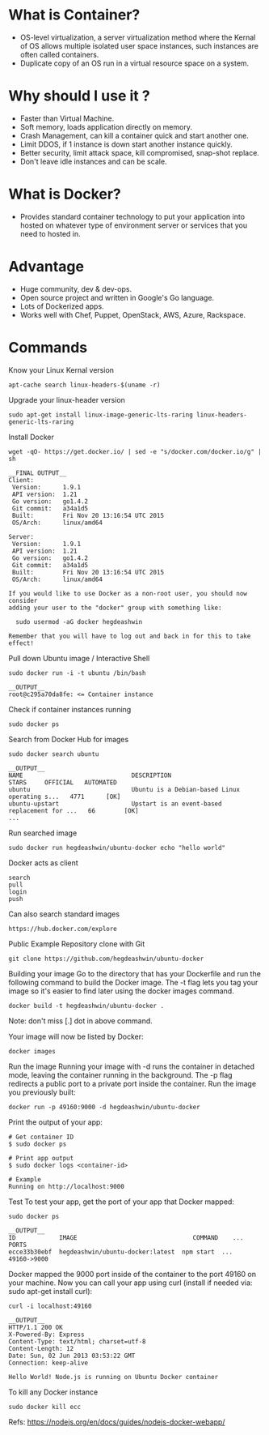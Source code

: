 # What is Container?
* OS-level virtualization, a server virtualization method where the Kernal of OS allows multiple isolated user space instances, such instances are often called containers.
* Duplicate copy of an OS run in a virtual resource space on a system.

# Why should I use it ?
* Faster than Virtual Machine.
* Soft memory, loads application directly on memory.
* Crash Management, can kill a container quick and start another one.
* Limit DDOS, if 1 instance is down start another instance quickly.
* Better security, limit attack space, kill compromised, snap-shot replace.
* Don't leave idle instances and can be scale.

# What is Docker?
* Provides standard container technology to put your application into hosted on whatever type of environment server or services that you need to hosted in.

# Advantage
* Huge community, dev & dev-ops.
* Open source project and written in Google's Go language.
* Lots of Dockerized apps.
* Works well with Chef, Puppet, OpenStack, AWS, Azure, Rackspace.

# Commands

Know your Linux Kernal version
```
apt-cache search linux-headers-$(uname -r)
```

Upgrade your linux-header version
```
sudo apt-get install linux-image-generic-lts-raring linux-headers-generic-lts-raring
```

Install Docker
```
wget -qO- https://get.docker.io/ | sed -e "s/docker.com/docker.io/g" | sh

__FINAL OUTPUT__
Client:
 Version:      1.9.1
 API version:  1.21
 Go version:   go1.4.2
 Git commit:   a34a1d5
 Built:        Fri Nov 20 13:16:54 UTC 2015
 OS/Arch:      linux/amd64

Server:
 Version:      1.9.1
 API version:  1.21
 Go version:   go1.4.2
 Git commit:   a34a1d5
 Built:        Fri Nov 20 13:16:54 UTC 2015
 OS/Arch:      linux/amd64

If you would like to use Docker as a non-root user, you should now consider
adding your user to the "docker" group with something like:

  sudo usermod -aG docker hegdeashwin

Remember that you will have to log out and back in for this to take effect!
```

Pull down Ubuntu image / Interactive Shell
```
sudo docker run -i -t ubuntu /bin/bash

__OUTPUT__
root@c295a70da8fe: <= Container instance
```

Check if container instances running
```
sudo docker ps
```

Search from Docker Hub for images
```
sudo docker search ubuntu

__OUTPUT__
NAME                              DESCRIPTION                                     STARS     OFFICIAL   AUTOMATED
ubuntu                            Ubuntu is a Debian-based Linux operating s...   4771      [OK]       
ubuntu-upstart                    Upstart is an event-based replacement for ...   66        [OK]      
...

```

Run searched image
```
sudo docker run hegdeashwin/ubuntu-docker echo "hello world"
```

Docker acts as client
```
search
pull
login
push
```

Can also search standard images
```
https://hub.docker.com/explore
```

Public Example Repository clone with Git
```
git clone https://github.com/hegdeashwin/ubuntu-docker
```

Building your image
Go to the directory that has your Dockerfile and run the following command to build the Docker image. The -t flag lets you tag your image so it's easier to find later using the docker images command.
```
docker build -t hegdeashwin/ubuntu-docker .
```
Note: don't miss [.] dot in above command.

Your image will now be listed by Docker:
```
docker images
```

Run the image
Running your image with -d runs the container in detached mode, leaving the container running in the background. The -p flag redirects a public port to a private port inside the container. Run the image you previously built:
```
docker run -p 49160:9000 -d hegdeashwin/ubuntu-docker
```

Print the output of your app:
```
# Get container ID
$ sudo docker ps

# Print app output
$ sudo docker logs <container-id>

# Example
Running on http://localhost:9000
```

Test
To test your app, get the port of your app that Docker mapped:
```
sudo docker ps

__OUTPUT__
ID            IMAGE                                COMMAND    ...   PORTS
ecce33b30ebf  hegdeashwin/ubuntu-docker:latest  npm start  ...   49160->9000
```

Docker mapped the 9000 port inside of the container to the port 49160 on your machine.
Now you can call your app using curl (install if needed via: sudo apt-get install curl):
```
curl -i localhost:49160

__OUTPUT__
HTTP/1.1 200 OK
X-Powered-By: Express
Content-Type: text/html; charset=utf-8
Content-Length: 12
Date: Sun, 02 Jun 2013 03:53:22 GMT
Connection: keep-alive

Hello World! Node.js is running on Ubuntu Docker container
```

To kill any Docker instance
```
sudo docker kill ecc
```


Refs:
https://nodejs.org/en/docs/guides/nodejs-docker-webapp/
